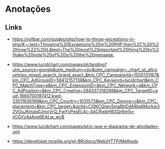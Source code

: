 # Anotações

## Links

- <https://rollbar.com/guides/php/how-to-throw-exceptions-in-php/#:~:text=Throwing%20Exceptions%20in%20PHP,then%2C%20%22throw%22%20it.&text=The%20most%20important%20thing%20to%20take%20note%20of%20is%20the%20message.>

- <https://www.lucidchart.com/pages/pt/landing?utm_source=google&utm_medium=cpc&utm_campaign=_chart_pt_allcountries_mixed_search_brand_exact_&km_CPC_CampaignId=1500131167&km_CPC_AdGroupID=59412157138&km_CPC_Keyword=lucidchart&km_CPC_MatchType=e&km_CPC_ExtensionID=&km_CPC_Network=g&km_CPC_AdPosition=&km_CPC_Creative=294337318298&km_CPC_TargetID=aud-1660700197412:kwd-33511936169&km_CPC_Country=1031573&km_CPC_Device=c&km_CPC_placement=&km_CPC_target=&gclid=Cj0KCQjwy5maBhDdARIsAMxrkw32VOuJKmzp0JmxVrQ_FwYvPesEL4c-4ACRwbH6GQr6m5v-jiCGVz4aAog6EALw_wcB>

- <https://www.lucidchart.com/pages/pt/o-que-e-diagrama-de-atividades-uml>

- <https://developer.mozilla.org/pt-BR/docs/Web/HTTP/Methods>
